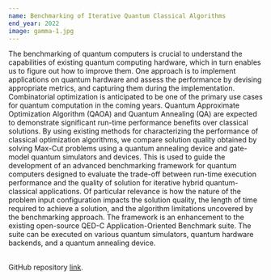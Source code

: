 ```yaml
---
name: Benchmarking of Iterative Quantum Classical Algorithms
end_year: 2022
image: gamma-1.jpg
---
```


The benchmarking of quantum computers is crucial to understand the capabilities of existing quantum computing hardware, which in turn enables us to figure out how to improve them. One approach is to implement applications on quantum hardware and assess the performance by devising appropriate metrics, and capturing them during the implementation. Combinatorial optimization is anticipated to be one of the primary use cases for quantum computation in the coming years. Quantum Approximate Optimization Algorithm (QAOA) and Quantum Annealing (QA) are expected to demonstrate significant run-time performance benefits over classical solutions. By using existing methods for characterizing the performance of classical optimization algorithms, we compare solution quality obtained by solving Max-Cut problems using a quantum annealing device and gate-model quantum simulators and devices. This  is used to guide the development of an advanced benchmarking framework for quantum computers designed to evaluate the trade-off between run-time execution performance and the quality of solution for iterative hybrid quantum-classical applications. Of particular relevance is how the nature of the problem input configuration impacts the solution quality, the length of time required to achieve a solution, and the algorithm limitations uncovered by the benchmarking approach. The framework is an enhancement to the existing open-source QED-C Application-Oriented Benchmark suite. The suite can be executed on various quantum simulators, quantum hardware backends, and a quantum annealing device.<br/><br/>

GitHub repository [link](https://github.com/SRI-International/QC-App-Oriented-Benchmarks).
